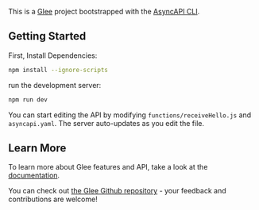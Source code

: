 This is a [Glee](https://github.com/asyncapi/glee) project bootstrapped with the [AsyncAPI CLI](https://github.com/asyncapi/cli).

## Getting Started

First, Install Dependencies:

```bash
npm install --ignore-scripts
```



run the development server:

```bash
npm run dev
```

You can start editing the API by modifying `functions/receiveHello.js` and `asyncapi.yaml`. The server auto-updates as you edit the file.

## Learn More

To learn more about Glee features and API, take a look at the [documentation](https://github.com/asyncapi/glee/tree/master/docs).

You can check out [the Glee Github repository](https://github.com/asyncapi/glee/) - your feedback and contributions are welcome!
